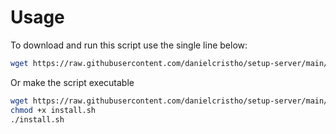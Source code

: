 # Usage

To download and run this script use the single line below:

```bash
wget https://raw.githubusercontent.com/danielcristho/setup-server/main/shell-script/install.sh && bash install.sh
```

Or make the script executable

```bash
wget https://raw.githubusercontent.com/danielcristho/setup-server/main/shell-script/install.sh
chmod +x install.sh
./install.sh
```
